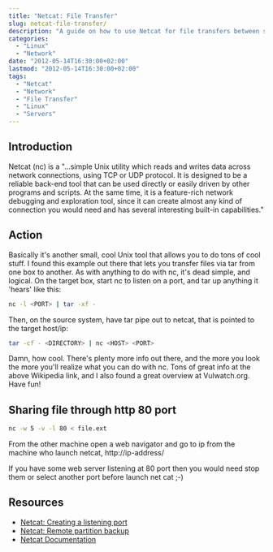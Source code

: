 ```yaml
---
title: "Netcat: File Transfer"
slug: netcat-file-transfer/
description: "A guide on how to use Netcat for file transfers between systems, including HTTP sharing options."
categories:
  - "Linux"
  - "Network"
date: "2012-05-14T16:30:00+02:00"
lastmod: "2012-05-14T16:30:00+02:00"
tags:
  - "Netcat"
  - "Network"
  - "File Transfer"
  - "Linux"
  - "Servers"
---
```


## Introduction

Netcat (nc) is a "...simple Unix utility which reads and writes data across network connections, using TCP or UDP protocol. It is designed to be a reliable back-end tool that can be used directly or easily driven by other programs and scripts. At the same time, it is a feature-rich network debugging and exploration tool, since it can create almost any kind of connection you would need and has several interesting built-in capabilities."

## Action

Basically it's another small, cool Unix tool that allows you to do tons of cool stuff. I found this example out there that lets you transfer files via tar from one box to another. As with anything to do with nc, it's dead simple, and logical. On the target box, start nc to listen on a port, and tar up anything it 'hears' like this:

```bash
nc -l <PORT> | tar -xf -
```

Then, on the source system, have tar pipe out to netcat, that is pointed to the target host/ip:

```bash
tar -cf - <DIRECTORY> | nc <HOST> <PORT>
```

Damn, how cool. There's plenty more info out there, and the more you look the more you'll realize what you can do with nc. Tons of great info at the above Wikipedia link, and I also found a great overview at Vulwatch.org. Have fun!

## Sharing file through http 80 port

```bash
nc -w 5 -v -l 80 < file.ext
```

From the other machine open a web navigator and go to ip from the machine who launch netcat, http://ip-address/

If you have some web server listening at 80 port then you would need stop them or select another port before launch net cat ;-)

## Resources
- [Netcat: Creating a listening port](../../Network/Netcat/netcat_creating_a_listening_port.md)
- [Netcat: Remote partition backup](../../Network/Netcat/netcat_remote_partition_backup.md)
- [Netcat Documentation](../../../static/pdf/netcat.pdf)
